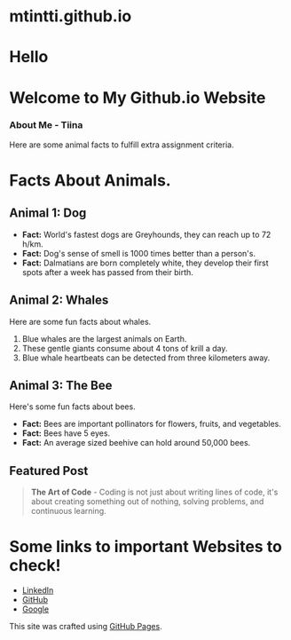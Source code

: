 # mtintti.github.io

# Hello

# Welcome to My Github.io Website

### About Me - Tiina
Here are some animal facts to fulfill extra assignment criteria.


# Facts About Animals.

## Animal 1: Dog

- **Fact:** World's fastest dogs are Greyhounds, they can reach up to 72 h/km.
- **Fact:** Dog's sense of smell is 1000 times better than a person's.
- **Fact:** Dalmatians are born completely white, they develop their first spots after a week has passed from their birth.

## Animal 2: Whales
Here are some fun facts about whales.
1. Blue whales are the largest animals on Earth.
2. These gentle giants consume about 4 tons of krill a day.
3. Blue whale heartbeats can be detected from three kilometers away.

## Animal 3: The Bee
Here's some fun facts about bees.

- **Fact:** Bees are important pollinators for flowers, fruits, and vegetables.
- **Fact:** Bees have 5 eyes.
- **Fact:** An average sized beehive can hold around 50,000 bees.




## Featured Post
> **The Art of Code** - Coding is not just about writing lines of code, it's about creating something out of nothing, solving problems, and continuous learning.

# Some links to important Websites to check!


- [LinkedIn](https://www.linkedin.com)
- [GitHub](https://github.com)
- [Google](https://google.com)

This site was crafted using [GitHub Pages](https://pages.github.com/).

